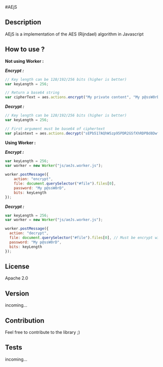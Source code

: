 #AEjS

## Description
AEjS is a implementation of the AES (Rijndael) algorithm in Javascript

## How to use ?
__Not using Worker :__

___Encrypt :___
```javascript
// Key length can be 128/192/256 bits (higher is better)
var keyLength = 256;

// Return a base64 string
var cipherText = aes.actions.encrypt("My private content", "My p@ssW0rD", keyLength);
```

___Decrypt :___
```javascript
// Key length can be 128/192/256 bits (higher is better)
var keyLength = 256;

// First argument must be base64 of ciphertext
var plaintext = aes.actions.decrypt("sEPb517AQhWSzp95PDR2GSfXhRDPBd8DwfSrp6cM7DE1kkSyjwTeCU=", "My p@ssW0rD", keyLength);
```

__Using Worker :__

___Encrypt :___

```javascript
var keyLength = 256;
var worker = new Worker("js/aeJs.worker.js");
                
worker.postMessage({
    action: "encrypt",
    file: document.querySelector("#file").files[0],
    password: "My p@ssW0rD",
    bits: keyLength
});
```

___Decrypt :___

```javascript
var keyLength = 256;
var worker = new Worker("js/aeJs.worker.js");

worker.postMessage({
  action: "decrypt",
  file: document.querySelector("#file").files[0], // Must be encrypt with AES-"keyLength" flavor
  password: "My p@ssW0rD",
  bits: keyLength
});
```

## License
Apache 2.0

## Version
incoming...

## Contribution
Feel free to contribute to the library ;)

## Tests
incoming...
